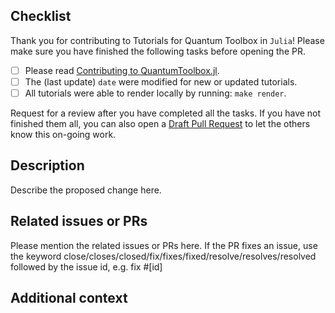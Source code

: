 ## Checklist
Thank you for contributing to Tutorials for Quantum Toolbox in `Julia`! Please make sure you have finished the following tasks before opening the PR.

- [ ] Please read [Contributing to QuantumToolbox.jl](https://qutip.org/QuantumToolbox.jl/stable/resources/contributing).
- [ ] The (last update) `date` were modified for new or updated tutorials.
- [ ] All tutorials were able to render locally by running: `make render`.

Request for a review after you have completed all the tasks. If you have not finished them all, you can also open a [Draft Pull Request](https://github.blog/2019-02-14-introducing-draft-pull-requests/) to let the others know this on-going work.

## Description
Describe the proposed change here.

## Related issues or PRs
Please mention the related issues or PRs here. If the PR fixes an issue, use the keyword close/closes/closed/fix/fixes/fixed/resolve/resolves/resolved followed by the issue id, e.g. fix #[id]

## Additional context
